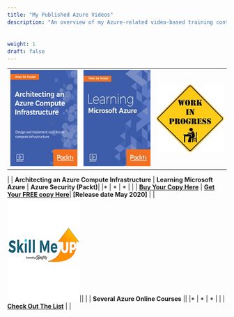 ```yaml
---
title: "My Published Azure Videos"
description: "An overview of my Azure-related video-based training content"


weight: 1
draft: false
---
```


|       |       |      |
|:---:	|:---:	|:---:	|
|![](../images/architecting_compute_packt.png)|![](../images/learning_azure_packt.jpg)|![](../images/work_in_progress.jpeg)
|
| **Architecting an Azure Compute Infrastructure** | **Learning Microsoft Azure** | **Azure Security (Packt)**|
|* | * | * |
|
| **[Buy Your Copy Here](https://www.packtpub.com/eu/virtualization-and-cloud/architecting-azure-compute-infrastructure-video)** | **[Get Your FREE copy Here](https://azure.microsoft.com/en-us/resources/azure-strategy-and-implementation-guide-third-edition/)**| **[Release date May 2020]** |
|![](../images/skillmeup.png)||
|
| **Several Azure Online Courses** ||
|* | * | * |
|
| **[Check Out The List](https://skillmeup.com/Author/peterdetender)** | |










